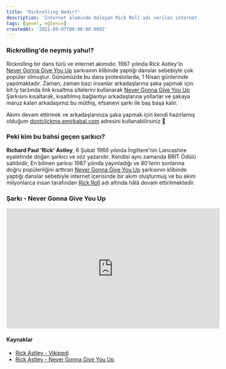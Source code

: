 ```yaml
---
title: 'Rickrolling Nedir?'
description: 'İnternet aleminde dolaşan Rick Roll adı verilen internet akımını sizlere kendimce anlattım.'
tags: [genel, eğlence]
createdAt: '2021-09-07T00:00:00.000Z'
---
```


### Rickrolling'de neymiş yahu!?
Rickrolling bir dans türü ve internet akımıdır. 1987 yılında Rick Astley'in [Never Gonna Give You Up](#şarkı---never-gonna-give-you-up) şarkısının klibinde yaptığı danslar sebebiyle çok popüler olmuştur. Günümüzde bu dans protestolarda, 1 Nisan günlerinde yapılmaktadır. Zaman, zaman bazı insanlar arkadaşlarına şaka yapmak için bit.ly tarzında link kısaltma sitelerini kullanarak [Never Gonna Give You Up](#şarkı---never-gonna-give-you-up) Şarkısını kısaltarak, kısaltılmış bağlantıyı arkadaşlarına yollarlar ve şakaya maruz kalan arkadaşımız bu müthiş, efsanevi şarkı ile baş başa kalır.

<notification>Akımı devam ettirmek ve arkadaşlarınıza şaka yapmak için kendi hazırlamış olduğum [dontclickme.emirkabal.com](https://dontclickme.emirkabal.com) adresini kullanabilirsiniz 🤣</notification>



### Peki kim bu bahsi geçen şarkıcı?
**Richard Paul 'Rick' Astley**, 6 Şubat 1966 yılında İngiltere'nin Lancashire eyaletinde doğan şarkıcı ve söz yazarıdır. Kendisi aynı zamanda BRIT Ödülü sahibidir, En bilinen şarkısı 1987 yılında yayınladığı ve 80'lerin sonlarına doğru popülerliğini arttıran [Never Gonna Give You Up](#şarkı---never-gonna-give-you-up) şarkısının klibinde yaptığı danslar sebebiyle internet içerisinde bir akım oluşturmuş ve bu akım milyonlarca insan tarafından [Rick Roll](#rickrolling-nedir) adı altında hâlâ devam ettirilmektedir.


### Şarkı - Never Gonna Give You Up
<iframe width="560" height="315" class="video-frame" src="https://www.youtube.com/embed/dQw4w9WgXcQ" title="YouTube video player" frameborder="0" allow="accelerometer; autoplay; clipboard-write; encrypted-media; gyroscope; picture-in-picture" allowfullscreen></iframe>

#### Kaynaklar
- [Rick Astley - Vikipedi](https://tr.wikipedia.org/wiki/Rick_Astley)
- [Rick Astley - Never Gonna Give You Up](https://www.youtube.com/watch?v=dQw4w9WgXcQ)
